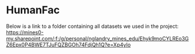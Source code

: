 # HumanFac

Below is a link to a folder containing all datasets we used in the project:
https://mines0-my.sharepoint.com/:f:/g/personal/nglandry_mines_edu/Ehyk9moCYLREo3GZ6Epx0P4BWE7TJuFQZBGOh74FdjQh1Q?e=Xp4yIo
